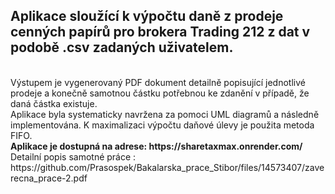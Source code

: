 <h2>Aplikace sloužící k výpočtu daně z prodeje cenných papírů pro brokera Trading 212 z dat v podobě .csv zadaných uživatelem. </h2><br>
Výstupem je vygenerovaný PDF dokument detailně popisující jednotlivé prodeje a konečně samotnou částku potřebnou ke zdanění v případě, že daná částka existuje. <br>
Aplikace byla systematicky navržena za pomoci UML diagramů a následně implementována. K maximalizaci výpočtu daňové úlevy je použita metoda FIFO. <br>
<b>Aplikace je dostupná na adrese: https://sharetaxmax.onrender.com/</b> <br>
Detailní popis samotné práce : https://github.com/Prasospek/Bakalarska_prace_Stibor/files/14573407/zaverecna_prace-2.pdf <br>
